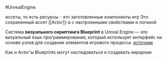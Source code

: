 #UnrealEngine

ассеты, то есть ресурсы - это заготовленные компоненты игр
Это сохраненный ассет [[Actor]]-а с настроенными свойствами и логикой  

Система **визуального скриптинга Blueprint** в Unreal Engine — это визуальный язык программирования, который использует интерфейс на основе узлов для создания элементов игрового процесса. [источник](https://dev.epicgames.com/documentation/en-us/unreal-engine/introduction-to-blueprints-visual-scripting-in-unreal-engine)

Как и Actor’ы Blueprints могут наследоваться и создавать иерархии